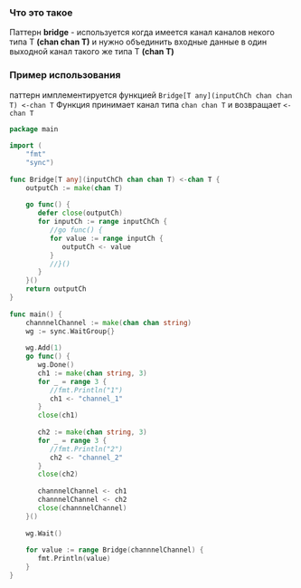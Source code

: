 ### Что это такое
Паттерн **bridge** - используется когда имеется канал каналов некого  типа T **(chan chan T)** и нужно объединить входные данные в один выходной канал такого же типа T **(chan T)**

### Пример использования
паттерн имплементируется функцией `Bridge[T any](inputChCh chan chan T) <-chan T`
Функция принимает канал типа `chan chan T` и возвращает `<-chan T`

```go
package main  
  
import (  
    "fmt"  
    "sync")  
  
func Bridge[T any](inputChCh chan chan T) <-chan T {  
    outputCh := make(chan T)  
  
    go func() {  
       defer close(outputCh)  
       for inputCh := range inputChCh {  
          //go func() {  
          for value := range inputCh {  
             outputCh <- value  
          }  
          //}()  
       }  
    }()  
    return outputCh  
}  
  
func main() {  
    channnelChannel := make(chan chan string)  
    wg := sync.WaitGroup{}  
  
    wg.Add(1)  
    go func() {  
       wg.Done()  
       ch1 := make(chan string, 3)  
       for _ = range 3 {  
          //fmt.Println("1")  
          ch1 <- "channel_1"  
       }  
       close(ch1)  
  
       ch2 := make(chan string, 3)  
       for _ = range 3 {  
          //fmt.Println("2")  
          ch2 <- "channel_2"  
       }  
       close(ch2)  
  
       channnelChannel <- ch1  
       channnelChannel <- ch2  
       close(channnelChannel)  
    }()  
  
    wg.Wait()  
  
    for value := range Bridge(channnelChannel) {  
       fmt.Println(value)  
    }  
}
```